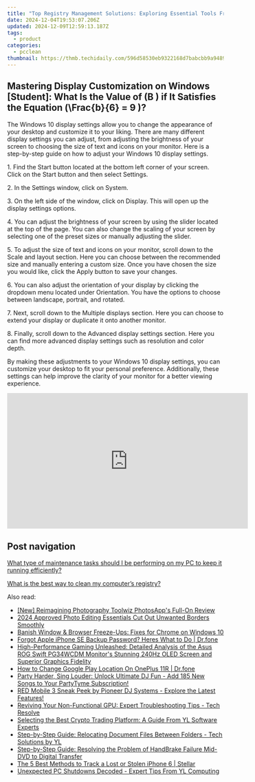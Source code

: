 ```yaml
---
title: "Top Registry Management Solutions: Exploring Essential Tools From YL Computing"
date: 2024-12-04T19:53:07.206Z
updated: 2024-12-09T12:59:13.187Z
tags:
  - product
categories:
  - pcclean
thumbnail: https://thmb.techidaily.com/596d58530eb9322168d7babcbb9a9489a386dda09536b6b2d4f38f91d6402603.jpg
---
```


## Mastering Display Customization on Windows [Student]: What Is the Value of \(B \) if It Satisfies the Equation \(\Frac{b}{6} = 9 \)?

The Windows 10 display settings allow you to change the appearance of your desktop and customize it to your liking. There are many different display settings you can adjust, from adjusting the brightness of your screen to choosing the size of text and icons on your monitor. Here is a step-by-step guide on how to adjust your Windows 10 display settings. 

1\. Find the Start button located at the bottom left corner of your screen. Click on the Start button and then select Settings.

2\. In the Settings window, click on System.

3\. On the left side of the window, click on Display. This will open up the display settings options. 

4\. You can adjust the brightness of your screen by using the slider located at the top of the page. You can also change the scaling of your screen by selecting one of the preset sizes or manually adjusting the slider.

5\. To adjust the size of text and icons on your monitor, scroll down to the Scale and layout section. Here you can choose between the recommended size and manually entering a custom size. Once you have chosen the size you would like, click the Apply button to save your changes.

6\. You can also adjust the orientation of your display by clicking the dropdown menu located under Orientation. You have the options to choose between landscape, portrait, and rotated.

7\. Next, scroll down to the Multiple displays section. Here you can choose to extend your display or duplicate it onto another monitor.

8\. Finally, scroll down to the Advanced display settings section. Here you can find more advanced display settings such as resolution and color depth. 

By making these adjustments to your Windows 10 display settings, you can customize your desktop to fit your personal preference. Additionally, these settings can help improve the clarity of your monitor for a better viewing experience.

<!-- affiliate ads begin -->
<iframe width="560" height="315" src="https://www.youtube.com/embed/KKFdFHaVIJg?si=x2vLw7ty3FtHX-9T" title="YouTube video player" frameborder="0" allow="accelerometer; autoplay; clipboard-write; encrypted-media; gyroscope; picture-in-picture; web-share" referrerpolicy="strict-origin-when-cross-origin" allowfullscreen></iframe>
<!-- affiliate ads end -->

## Post navigation

[What type of maintenance tasks should I be performing on my PC to keep it running efficiently?](https://tools.techidaily.com/pcclean/products/)

[What is the best way to clean my computer’s registry?](https://tools.techidaily.com/pcclean/products/)

<ins class="adsbygoogle"
     style="display:block"
     data-ad-format="autorelaxed"
     data-ad-client="ca-pub-7571918770474297"
     data-ad-slot="1223367746"></ins>

<ins class="adsbygoogle"
     style="display:block"
     data-ad-client="ca-pub-7571918770474297"
     data-ad-slot="8358498916"
     data-ad-format="auto"
     data-full-width-responsive="true"></ins>

<span class="atpl-alsoreadstyle">Also read:</span>
<div><ul>
<li><a href="https://extra-support.techidaily.com/new-reimagining-photography-toolwiz-photosapps-full-on-review/"><u>[New] Reimagining Photography Toolwiz PhotosApp's Full-On Review</u></a></li>
<li><a href="https://extra-approaches.techidaily.com/2024-approved-photo-editing-essentials-cut-out-unwanted-borders-smoothly/"><u>2024 Approved Photo Editing Essentials Cut Out Unwanted Borders Smoothly</u></a></li>
<li><a href="https://win-blog.techidaily.com/banish-window-and-browser-freeze-ups-fixes-for-chrome-on-windows-10/"><u>Banish Window & Browser Freeze-Ups: Fixes for Chrome on Windows 10</u></a></li>
<li><a href="https://iphone-unlock.techidaily.com/forgot-apple-iphone-se-backup-password-heres-what-to-do-drfone-by-drfone-ios/"><u>Forgot Apple iPhone SE Backup Password? Heres What to Do | Dr.fone</u></a></li>
<li><a href="https://hardware-reviews.techidaily.com/high-performance-gaming-unleashed-detailed-analysis-of-the-asus-rog-swift-pg34wcdm-monitors-stunning-240hz-oled-screen-and-superior-graphics-fidelity/"><u>High-Performance Gaming Unleashed: Detailed Analysis of the Asus ROG Swift PG34WCDM Monitor's Stunning 240Hz OLED Screen and Superior Graphics Fidelity</u></a></li>
<li><a href="https://fake-location.techidaily.com/how-to-change-google-play-location-on-oneplus-11r-drfone-by-drfone-virtual-android/"><u>How to Change Google Play Location On OnePlus 11R | Dr.fone</u></a></li>
<li><a href="https://fox-metric.techidaily.com/party-harder-sing-louder-unlock-ultimate-dj-fun-add-185-new-songs-to-your-partytyme-subscription/"><u>Party Harder, Sing Louder: Unlock Ultimate DJ Fun - Add 185 New Songs to Your PartyTyme Subscription!</u></a></li>
<li><a href="https://discover-amazing.techidaily.com/red-mobile-3-sneak-peek-by-pioneer-dj-systems-explore-the-latest-features/"><u>RED Mobile 3 Sneak Peek by Pioneer DJ Systems - Explore the Latest Features!</u></a></li>
<li><a href="https://discover-amazing.techidaily.com/reviving-your-non-functional-gpu-expert-troubleshooting-tips-tech-resolve/"><u>Reviving Your Non-Functional GPU: Expert Troubleshooting Tips - Tech Resolve</u></a></li>
<li><a href="https://discover-amazing.techidaily.com/selecting-the-best-crypto-trading-platform-a-guide-from-yl-software-experts/"><u>Selecting the Best Crypto Trading Platform: A Guide From YL Software Experts</u></a></li>
<li><a href="https://discover-amazing.techidaily.com/step-by-step-guide-relocating-document-files-between-folders-tech-solutions-by-yl/"><u>Step-by-Step Guide: Relocating Document Files Between Folders - Tech Solutions by YL</u></a></li>
<li><a href="https://eaxpv-info.techidaily.com/step-by-step-guide-resolving-the-problem-of-handbrake-failure-mid-dvd-to-digital-transfer/"><u>Step-by-Step Guide: Resolving the Problem of HandBrake Failure Mid-DVD to Digital Transfer</u></a></li>
<li><a href="https://techidaily.com/the-5-best-methods-to-track-a-lost-or-stolen-iphone-6-stellar-by-stellar-data-recovery-ios-iphone-data-recovery/"><u>The 5 Best Methods to Track a Lost or Stolen iPhone 6 | Stellar</u></a></li>
<li><a href="https://discover-amazing.techidaily.com/unexpected-pc-shutdowns-decoded-expert-tips-from-yl-computing/"><u>Unexpected PC Shutdowns Decoded - Expert Tips From YL Computing</u></a></li>
</ul></div>

